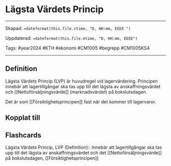 # Lägsta Värdets Princip

---

Skapad: `=dateformat(this.file.ctime, "D, HH:mm, EEEE ")`

Uppdaterad: `=dateformat(this.file.mtime, "D, HH:mm, EEEE")`

Tags: #year2024 #KTH #ekonomi #CM1005 #begrepp #CM1005KS4

---

## Definition

Lägsta Värdets Princip (LVP) är huvudregel vid lagervärdering. Principen innebär att lagertillgångar ska tas upp till det lägsta av anskaffningsvärdet och [[Nettoförsäljningsvärde]] (marknadsvärdet) på bokslutsdagen.

Det är som [[Försiktighetsprincipen]] fast när det kommer till lagervaror.

## Kopplat till

## Flashcards

Lägsta Värdets Princip, LVP (Definition):: Innebär att lagertillgångar ska tas upp till det lägsta av anskaffningsvärdet och det [[Nettoförsäljningsvärde]] på bokslutsdagen, [[Försiktighetsprincipen]]
